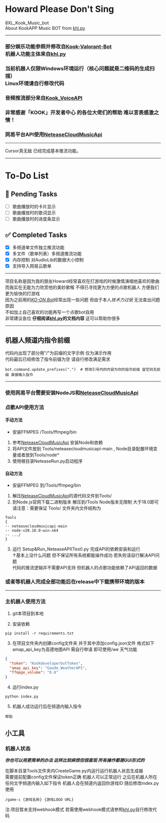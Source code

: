 # Howard Please Don't Sing

8XL_Kook_Music_bot  
About KookAPP Music BOT from [khl.py](https://github.com/TWT233/khl.py)
***

### 部分娱乐功能参照并修改自[Kook-Valorant-Bot](https://github.com/Valorant-Shop-CN/Kook-Valorant-Bot)<br>机器人功能主体来自[khl.py](https://github.com/TWT233/khl.py)

### 当前机器人仅限Windows环境运行（核心问题就是二维码的生成扫描）<br>Linux环境请自行修改代码

### 音频推流部分来自[Kook_VoiceAPI](https://github.com/e8xl/Kook_VoiceAPI)

### 非常感谢「KOOK」开发者中心 的各位大佬们的帮助 难以言表感激之情！

### 网易平台API使用[NeteaseCloudMusicApi](https://gitlab.com/Binaryify/neteasecloudmusicapi)

---
Cursor真无敌 已经完成基本推流功能。

---

# To-Do List

## 📝 Pending Tasks

- [ ] 歌曲播放时的卡片显示
- [ ] 歌曲播放时的歌词显示
- [ ] 歌曲播放时的进度条显示

## ✅ Completed Tasks

- [x] 多频道单文件独立推流功能
- [x] 多文件（歌单列表）多频道推流功能
- [x] 内存控制 对AudioLib的数据大小控制
- [x] 支持导入网易云歌单

***
项目名称是因为我的朋友Howard经常喜欢在打游戏的时候激情演唱他喜欢的歌曲  
而我实在无能为力欣赏他的美妙歌喉 不得已寻找更为方便的点歌机器人 方便我们更为愉快的打游戏  
因为之前用的[*KO-ON Bot*](https://github.com/Gunale0926/KO-ON-Bot)经常出现一些问题 但由于本人*技术力过低*
无法查出问题原因  
不如加上自己喜欢的功能再写一个点歌bot自用  
非常建议各位 **仔细阅读[khl.py](https://github.com/TWT233/khl.py)的文档内容** 这可以帮助你很多
***

## 机器人频道内指令前缀

代码内出现了部分用"/"为前缀的文字示例 仅为演示作用  
代码最后已经修改了指令前缀为空 请自行修改满足需求

```shell
bot.command.update_prefixes(".")  # 修改引号内的内容为你的指令前缀 留空则无前缀 直接输入指令
```

---

### 使用网易平台需要安装NodeJS和[NeteaseCloudMusicApi](https://gitlab.com/Binaryify/neteasecloudmusicapi)

### 点歌API使用方法

#### 手动方法

- 安装FFMPEG /Tools/ffmpeg/bin

1. 参考[NeteaseCloudMusicApi](https://gitlab.com/Binaryify/neteasecloudmusicapi) 安装Node和依赖
2. 将API文件放到 Tools/neteasecloudmusicapi-main , Node目录配置环境变量或者放到Tools/node*
3. 使用根目录NeteaseRun.py启动程序

#### 自动方法

- 安装FFMPEG 到/Tools/ffmpeg/bin

1. 解压[NeteaseCloudMusicApi](https://gitlab.com/Binaryify/neteasecloudmusicapi)的源代码文件到Tools/
2. 到Node.js官网下载二进制版本 解压到/Tools Node版本无限制 大于18.0即可  
   请注意：需要保证 Tools/ 文件夹内文件结构为

```shell
Tools  
{   
-- neteasecloudmusicapi-main  
-- node-v20.18.0-win-x64  
-- .../  
}
```

3. 运行 Setup&Run_NeteaseAPI(Test).py 完成API的依赖安装和运行  
   ↑基本上没什么问题 但不保证所有系统都能操作成功 若失败请自行解决API问题  
   代码的推流逻辑并不需要API支持 但机器人的点歌功能依赖了API返回的数据

### 或者等机器人完成全部功能后在release中下载携带环境的版本

---

### 主机器人使用方法

1. git本项目到本地

2. 安装依赖

```shell
pip install -r requirements.txt
```

3. 在项目文件夹内创建config文件夹 并于其中添加config.json文件 格式如下\
   amap_api_key为高德地图API 需自行申请 即可使用/we 天气功能

```json
{
  "token": "KookdeveloperbotToken",
  "amap_api_key": "Gaode_WeatherAPI",
  "ffmpge_volume": "0.8"
}
```

4. 运行index.py

```shell
python index.py
```

5. 机器人成功运行后在频道内输入指令

```shell
帮助
```

## 小工具

### 机器人状态

***你也可以用更简单的办法 这样比较麻烦但很直观 所有操作都是GUI形式的***

在脚本目录Tools文件夹内CreateGame.py内运行运行机器人状态生成器<br>
需要提前配置config文件保证token正确 机器人可以正常运行
之后在机器人所在任何文字频道内输入如下指令 机器人会在频道内返回你游戏ID 随后修改index.py使用

```shell
/game-c {游戏名称} {游戏LOGO URL}
```

注:项目暂未支持webhook模式 若需使用webhook模式请参照[khl.py](https://github.com/TWT233/khl.py)自行修改代码
